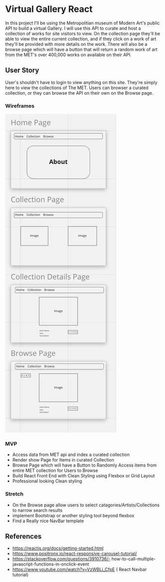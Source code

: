 # Virtual Gallery React

In this project I'll be using the Metropolitian museum of Modern Art's public API to build a virtual Gallery.  I will use this API to curate and host a collection of works for site visitors to view.  On the collection page they'll be able to view the entire current collection, and if they click on a work of art they'll be provided with more details on the work.  There will also be a  browse page which will have a button that will return a random work of art from the MET's over 400,000 works on available on their API. 

## User Story

User's shouldn't have to login to view anything on this site.  They're simply here to view the collections of The MET. Users can browser a curated collection, or they can browse the API on their own on the Browse page. 

### Wireframes

!["WireFrame"](./Images/WireFram_Proj3.PNG)

### MVP

- Access data from MET api and index a curated collection
- Render show Page for Items in curated Collection
- Browse Page which will have a Button to Randomly Access items from entire MET collection for Users to Browse
- Build React Front End with Clean Styling using Flexbox or Grid Layout
- Professional looking Clean styling

### Stretch

- On the Browse page allow users to select catagories/Artists/Collections to narrow search results
- implement Bootstrap or another styling tool beyond flexbox
- Find a Really nice NavBar template

## References

- https://reactjs.org/docs/getting-started.html
- https://www.positronx.io/react-responsive-carousel-tutorial/
- https://stackoverflow.com/questions/3910736/-     how-to-call-multiple-javascript-functions-in-onclick-event
- https://www.youtube.com/watch?v=VzWBLj_CfpE ( React Navbar tutorial)